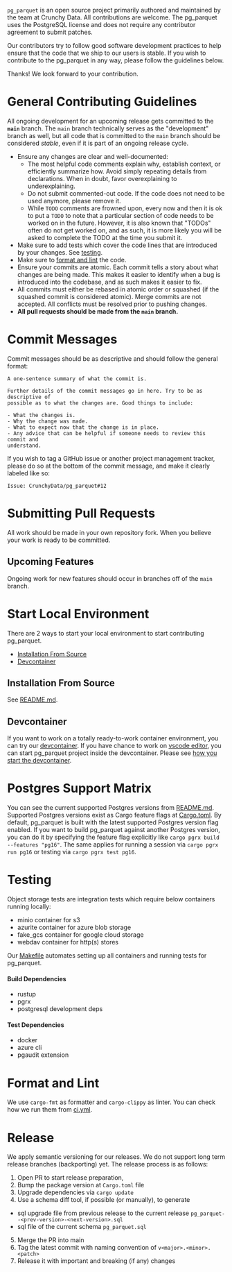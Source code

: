 `pg_parquet` is an open source project primarily authored and
maintained by the team at Crunchy Data. All contributions are welcome. The pg_parquet uses the PostgreSQL license and does not require any contributor agreement to submit patches.

Our contributors try to follow good software development practices to help
ensure that the code that we ship to our users is stable. If you wish to
contribute to the pg_parquet in any way, please follow the guidelines below.

Thanks! We look forward to your contribution.

# General Contributing Guidelines

All ongoing development for an upcoming release gets committed to the
**`main`** branch. The `main` branch technically serves as the "development"
branch as well, but all code that is committed to the `main` branch should be
considered _stable_, even if it is part of an ongoing release cycle.

- Ensure any changes are clear and well-documented:
  - The most helpful code comments explain why, establish context, or efficiently summarize how. Avoid simply repeating details from declarations. When in doubt, favor overexplaining to underexplaining.
  - Do not submit commented-out code. If the code does not need to be used
anymore, please remove it.
  - While `TODO` comments are frowned upon, every now and then it is ok to put a `TODO` to note that a particular section of code needs to be worked on in the future. However, it is also known that "TODOs" often do not get worked on, and as such, it is more likely you will be asked to complete the TODO at the time you submit it.
- Make sure to add tests which cover the code lines that are introduced by your changes. See [testing](#testing).
- Make sure to [format and lint](#format-and-lint) the code.
- Ensure your commits are atomic. Each commit tells a story about what changes
are being made. This makes it easier to identify when a bug is introduced into
the codebase, and as such makes it easier to fix.
- All commits must either be rebased in atomic order or squashed (if the squashed
commit is considered atomic). Merge commits are not accepted. All conflicts must be resolved prior to pushing changes.
- **All pull requests should be made from the `main` branch.**

# Commit Messages

Commit messages should be as descriptive and should follow the general format:

```
A one-sentence summary of what the commit is.

Further details of the commit messages go in here. Try to be as descriptive of
possible as to what the changes are. Good things to include:

- What the changes is.
- Why the change was made.
- What to expect now that the change is in place.
- Any advice that can be helpful if someone needs to review this commit and
understand.
```

If you wish to tag a GitHub issue or another project management tracker, please
do so at the bottom of the commit message, and make it clearly labeled like so:

```
Issue: CrunchyData/pg_parquet#12
```

# Submitting Pull Requests

All work should be made in your own repository fork. When you believe your work
is ready to be committed.

## Upcoming Features

Ongoing work for new features should occur in branches off of the `main`
branch.

# Start Local Environment

There are 2 ways to start your local environment to start contributing pg_parquet.
- [Installation From Source](#installation-from-source)
- [Devcontainer](#devcontainer)

## Installation From Source

See [README.md](README.md#installation-from-source).

## Devcontainer

If you want to work on a totally ready-to-work container environment, you can try our
[devcontainer](.devcontainer/devcontainer.json). If you have chance to work on
[vscode editor](https://code.visualstudio.com), you can start pg_parquet project
inside the devcontainer. Please see [how you start the devcontainer](https://code.visualstudio.com/docs/devcontainers/containers).

# Postgres Support Matrix

You can see the current supported Postgres versions from [README.md](README.md#postgres-support-matrix).
Supported Postgres versions exist as Cargo feature flags at [Cargo.toml](Cargo.toml).
By default, pg_parquet is built with the latest supported Postgres version flag enabled.
If you want to build pg_parquet against another Postgres version, you can do it
by specifying the feature flag explicitly like `cargo pgrx build --features "pg16"`.
The same applies for running a session via `cargo pgrx run pg16` or
testing via `cargo pgrx test pg16`.

# Testing

Object storage tests are integration tests which require below containers running locally:
- minio container for s3
- azurite container for azure blob storage
- fake_gcs container for google cloud storage
- webdav container for http(s) stores

Our [Makefile](Makefile) automates setting up all containers and running tests for pg_parquet.

#### Build Dependencies
- rustup
- pgrx
- postgresql development deps

#### Test Dependencies
- docker
- azure cli
- pgaudit extension

# Format and Lint

We use `cargo-fmt` as formatter and `cargo-clippy` as linter. You can check
how we run them from [ci.yml](.github/workflows/ci.yml).

# Release

We apply semantic versioning for our releases. We do not support long term release branches (backporting) yet.
The release process is as follows:

1. Open PR to start release preparation,
2. Bump the package version at `Cargo.toml` file
3. Upgrade dependencies via `cargo update`
4. Use a schema diff tool, if possible (or manually), to generate
  - sql upgrade file from previous release to the current release `pg_parquet--<prev-version>-<next-version>.sql`
  - sql file of the current schema `pg_parquet.sql`
5. Merge the PR into main
6. Tag the latest commit with naming convention of `v<major>.<minor>.<patch>`
7. Release it with important and breaking (if any) changes
